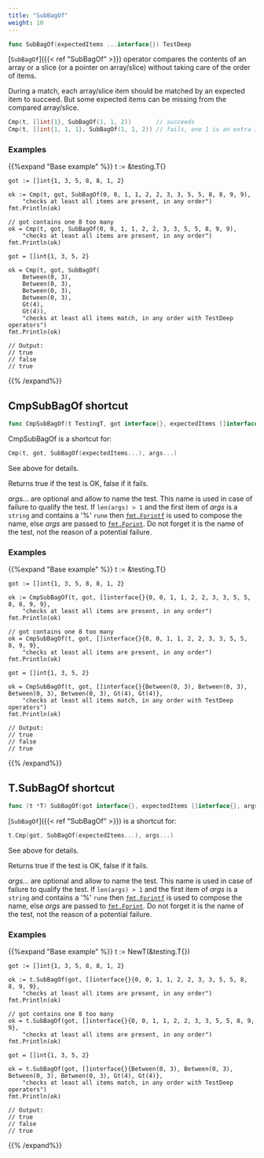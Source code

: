 ```yaml
---
title: "SubBagOf"
weight: 10
---
```


```go
func SubBagOf(expectedItems ...interface{}) TestDeep
```

[`SubBagOf`]({{< ref "SubBagOf" >}}) operator compares the contents of an array or a slice (or a
pointer on array/slice) without taking care of the order of items.

During a match, each array/slice item should be matched by an
expected item to succeed. But some expected items can be missing
from the compared array/slice.

```go
Cmp(t, []int{1}, SubBagOf(1, 1, 2))       // succeeds
Cmp(t, []int{1, 1, 1}, SubBagOf(1, 1, 2)) // fails, one 1 is an extra item
```


### Examples

{{%expand "Base example" %}}	t := &testing.T{}

	got := []int{1, 3, 5, 8, 8, 1, 2}

	ok := Cmp(t, got, SubBagOf(0, 0, 1, 1, 2, 2, 3, 3, 5, 5, 8, 8, 9, 9),
		"checks at least all items are present, in any order")
	fmt.Println(ok)

	// got contains one 8 too many
	ok = Cmp(t, got, SubBagOf(0, 0, 1, 1, 2, 2, 3, 3, 5, 5, 8, 9, 9),
		"checks at least all items are present, in any order")
	fmt.Println(ok)

	got = []int{1, 3, 5, 2}

	ok = Cmp(t, got, SubBagOf(
		Between(0, 3),
		Between(0, 3),
		Between(0, 3),
		Between(0, 3),
		Gt(4),
		Gt(4)),
		"checks at least all items match, in any order with TestDeep operators")
	fmt.Println(ok)

	// Output:
	// true
	// false
	// true
{{% /expand%}}
## CmpSubBagOf shortcut

```go
func CmpSubBagOf(t TestingT, got interface{}, expectedItems []interface{}, args ...interface{}) bool
```

CmpSubBagOf is a shortcut for:

```go
Cmp(t, got, SubBagOf(expectedItems...), args...)
```

See above for details.

Returns true if the test is OK, false if it fails.

*args...* are optional and allow to name the test. This name is
used in case of failure to qualify the test. If `len(args) > 1` and
the first item of *args* is a `string` and contains a '%' `rune` then
[`fmt.Fprintf`](https://golang.org/pkg/fmt/#Fprintf) is used to compose the name, else *args* are passed to
[`fmt.Fprint`](https://golang.org/pkg/fmt/#Fprint). Do not forget it is the name of the test, not the
reason of a potential failure.


### Examples

{{%expand "Base example" %}}	t := &testing.T{}

	got := []int{1, 3, 5, 8, 8, 1, 2}

	ok := CmpSubBagOf(t, got, []interface{}{0, 0, 1, 1, 2, 2, 3, 3, 5, 5, 8, 8, 9, 9},
		"checks at least all items are present, in any order")
	fmt.Println(ok)

	// got contains one 8 too many
	ok = CmpSubBagOf(t, got, []interface{}{0, 0, 1, 1, 2, 2, 3, 3, 5, 5, 8, 9, 9},
		"checks at least all items are present, in any order")
	fmt.Println(ok)

	got = []int{1, 3, 5, 2}

	ok = CmpSubBagOf(t, got, []interface{}{Between(0, 3), Between(0, 3), Between(0, 3), Between(0, 3), Gt(4), Gt(4)},
		"checks at least all items match, in any order with TestDeep operators")
	fmt.Println(ok)

	// Output:
	// true
	// false
	// true
{{% /expand%}}
## T.SubBagOf shortcut

```go
func (t *T) SubBagOf(got interface{}, expectedItems []interface{}, args ...interface{}) bool
```

[`SubBagOf`]({{< ref "SubBagOf" >}}) is a shortcut for:

```go
t.Cmp(got, SubBagOf(expectedItems...), args...)
```

See above for details.

Returns true if the test is OK, false if it fails.

*args...* are optional and allow to name the test. This name is
used in case of failure to qualify the test. If `len(args) > 1` and
the first item of *args* is a `string` and contains a '%' `rune` then
[`fmt.Fprintf`](https://golang.org/pkg/fmt/#Fprintf) is used to compose the name, else *args* are passed to
[`fmt.Fprint`](https://golang.org/pkg/fmt/#Fprint). Do not forget it is the name of the test, not the
reason of a potential failure.


### Examples

{{%expand "Base example" %}}	t := NewT(&testing.T{})

	got := []int{1, 3, 5, 8, 8, 1, 2}

	ok := t.SubBagOf(got, []interface{}{0, 0, 1, 1, 2, 2, 3, 3, 5, 5, 8, 8, 9, 9},
		"checks at least all items are present, in any order")
	fmt.Println(ok)

	// got contains one 8 too many
	ok = t.SubBagOf(got, []interface{}{0, 0, 1, 1, 2, 2, 3, 3, 5, 5, 8, 9, 9},
		"checks at least all items are present, in any order")
	fmt.Println(ok)

	got = []int{1, 3, 5, 2}

	ok = t.SubBagOf(got, []interface{}{Between(0, 3), Between(0, 3), Between(0, 3), Between(0, 3), Gt(4), Gt(4)},
		"checks at least all items match, in any order with TestDeep operators")
	fmt.Println(ok)

	// Output:
	// true
	// false
	// true
{{% /expand%}}
